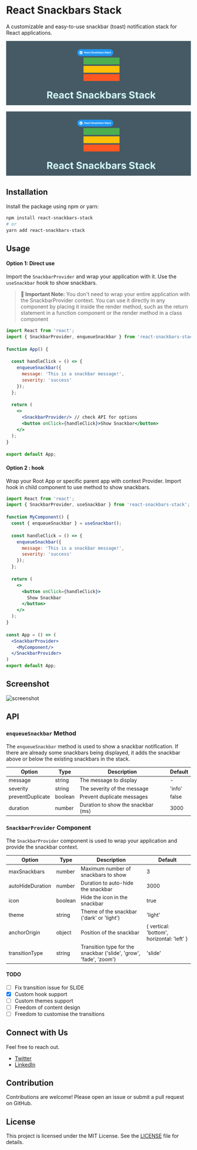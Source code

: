 # React Snackbars Stack
A customizable and easy-to-use snackbar (toast) notification stack for React applications.

<p align="center">
  <a href="https://github.com/KishorJena" rel="noopener" target="_blank"><img width="756" src="assets/Frame 5.png" alt="notistack logo"></a></p>
</p>

![logo](<assets/Frame 5.png>)

## Installation

Install the package using npm or yarn:

```bash
npm install react-snackbars-stack
# or
yarn add react-snackbars-stack
```

## Usage
#### Option 1: Direct use
Import the `SnackbarProvider` and wrap your application with it. Use the `useSnackbar` hook to show snackbars.

> **🚀 Important Note:** You don't need to wrap your entire application with the SnackbarProvider context. You can use it directly in any component by placing it inside the render method, such as the return statement in a function component or the render method in a class component

```jsx
import React from 'react';
import { SnackbarProvider, enqueueSnackbar } from 'react-snackbars-stack';

function App() {

  const handleClick = () => {
    enqueueSnackbar({ 
      message: 'This is a snackbar message!', 
      severity: 'success'
    });
  };

  return (
    <>
      <SnackbarProvider/> // check API for options
      <button onClick={handleClick}>Show Snackbar</button>
    </>
  );
}

export default App;
```
#### Option 2 : hook
Wrap your Root App or specific parent app with context Provider. Import hook in child component to use method to show snackbars.
```jsx
import React from 'react';
import { SnackbarProvider, useSnackbar } from 'react-snackbars-stack';

function MyComponent() {
  const { enqueueSnackbar } = useSnackbar();

  const handleClick = () => {
    enqueueSnackbar({ 
      message: 'This is a snackbar message!', 
      severity: 'success'
    });
  };

  return (
    <>
      <button onClick={handleClick}>
        Show Snackbar
      </button>
    </>
  );
}

const App = () => (
  <SnackbarProvider>
    <MyComponent/>
  </SnackbarProvider>
)
export default App;
```

## Screenshot
![screenshot](https://github.com/user-attachments/assets/a6cbf7ab-d83c-4fc5-a19d-4effbf8cdd16)

## API

### `enqueueSnackbar` Method

The `enqueueSnackbar` method is used to show a snackbar notification. If there are already some snackbars being displayed, it adds the snackbar above or below the existing snackbars in the stack.

| Option          | Type    | Description                          | Default |
|-----------------|---------|--------------------------------------|---------|
| message         | string  | The message to display               | -       |
| severity        | string  | The severity of the message          | 'info'  |
| preventDuplicate| boolean | Prevent duplicate messages           | false   |
| duration        | number  | Duration to show the snackbar (ms)   | 3000    |

### `SnackbarProvider` Component

The `SnackbarProvider` component is used to wrap your application and provide the snackbar context.

| Option          | Type    | Description                        | Default |
|-----------------|---------|------------------------------------|---------|
| maxSnackbars    | number  | Maximum number of snackbars to show | 3       |
| autoHideDuration| number  | Duration to auto-hide the snackbar  | 3000    |
| icon            | boolean | Hide the icon in the snackbar       | true    |
| theme           | string  | Theme of the snackbar ('dark' or 'light') | 'light' |
| anchorOrigin    | object  | Position of the snackbar            | { vertical: 'bottom', horizontal: 'left' } |
| transitionType  | string  | Transition type for the snackbar ('slide', 'grow', 'fade', 'zoom') | 'slide' |

#### TODO
- [ ] Fix transition issue for SLIDE
- [x] Custom hook support
- [ ] Custom themes support
- [ ] Freedom of content design
- [ ] Freedom to customise the transitions

## Connect with Us
Feel free to reach out.
- [Twitter](https://x.com/heyKSR)
- [LinkedIn](https://www.linkedin.com/in/kishorjena)

## Contribution
Contributions are welcome! Please open an issue or submit a pull request on GitHub.

## License
This project is licensed under the MIT License. See the [LICENSE](LICENSE) file for details.

